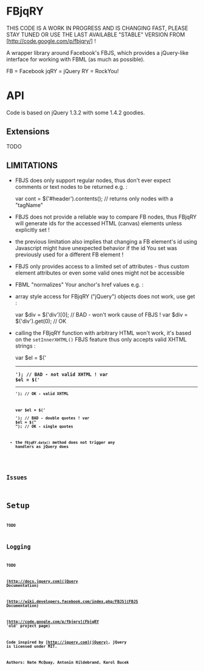 FBjqRY
======

THIS CODE IS A WORK IN PROGRESS AND IS CHANGING FAST, PLEASE STAY TUNED OR USE
THE LAST AVAILABLE "STABLE" VERSION FROM [http://code.google.com/p/fbjqry/] !

A wrapper library around Facebook's FBJS, which provides a jQuery-like interface
for working with FBML (as much as possible).

  FB   = Facebook
  jqRY = jQuery
  RY   = RockYou!

API
===

Code is based on jQuery 1.3.2 with some 1.4.2 goodies.

Extensions
----------

TODO


LIMITATIONS
-----------

 * FBJS does only support regular nodes, thus don't ever expect comments or
   text nodes to be returned e.g. :

    var cont = $('#header').contents(); // returns only nodes with a "tagName"

 * FBJS does not provide a reliable way to compare FB nodes, thus FBjqRY will
   generate ids for the accessed HTML (canvas) elements unless explicitly set !
 * the previous limitation also implies that changing a FB element's id using
   Javascript might have unexpected behavior if the id You set was previously
   used for a different FB element !
 * FBJS only provides access to a limited set of attributes - thus custom 
   element attributes or even some valid ones might not be accessible
 * FBML "normalizes" Your anchor's href values e.g. :

    <!-- Your canvas "source" (FBML) : -->
    <a href="http://www.example.com"></a>
    <a href="#"></a>

    <!-- Becomes rendered as (HTML) : -->
    <a href="http://www.example.com/"></a>
    <a href="[YOUR_CANVAS_HOME_URL]/"></a>

 * array style access for FBjqRY ("jQuery") objects does not work, use get :

    var $div = $('div')[0]; // BAD - won't work cause of FBJS !
    var $div = $('div').get(0); // OK
    
 * calling the FBjqRY function with arbitrary HTML won't work, it's based on
   the `setInnerXHTML()` FBJS feature thus only accepts valid XHTML strings :

    var $el = $('<div/><hr/><code/><b/>'); // BAD - not valid XHTML !
    var $el = $('<div><hr/><code/><b/></div>'); // OK - valid XHTML
    
    var $el = $('<div id="main"><div/>'); // BAD - double quotes !
    var $el = $("<div id='main'><div/>"); // OK - single quotes

 * the `FBjqRY.data()` method does not trigger any handlers as jQuery does

Issues
------


Setup
=====

TODO

Logging
-------

TODO


[http://docs.jquery.com](jQuery Documentation)

[http://wiki.developers.facebook.com/index.php/FBJS](FBJS Documentation)

[http://code.google.com/p/fbjqry](FbjqRY 'old' project page)

Code inspired by [http://jquery.com](jQuery), jQuery is licensed under MIT.

Authors: Nate McQuay, Antonin Hildebrand, Karol Bucek
